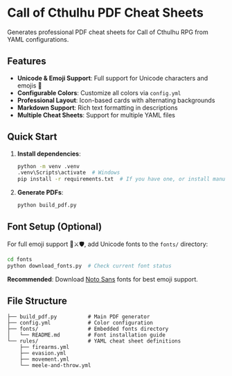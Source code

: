 # Call of Cthulhu PDF Cheat Sheets

Generates professional PDF cheat sheets for Call of Cthulhu RPG from YAML configurations.

## Features

- **Unicode & Emoji Support**: Full support for Unicode characters and emojis 🎲
- **Configurable Colors**: Customize all colors via `config.yml`
- **Professional Layout**: Icon-based cards with alternating backgrounds
- **Markdown Support**: Rich text formatting in descriptions
- **Multiple Cheat Sheets**: Support for multiple YAML files

## Quick Start

1. **Install dependencies**:

   ```bash
   python -m venv .venv
   .venv\Scripts\activate  # Windows
   pip install -r requirements.txt  # If you have one, or install manually
   ```

2. **Generate PDFs**:
   ```bash
   python build_pdf.py
   ```

## Font Setup (Optional)

For full emoji support 🎲⚔️🛡️, add Unicode fonts to the `fonts/` directory:

```bash
cd fonts
python download_fonts.py  # Check current font status
```

**Recommended**: Download [Noto Sans](https://fonts.google.com/noto/specimen/Noto+Sans) fonts for best emoji support.

## File Structure

```
├── build_pdf.py          # Main PDF generator
├── config.yml            # Color configuration
├── fonts/                # Embedded fonts directory
│   └── README.md         # Font installation guide
└── rules/                # YAML cheat sheet definitions
    ├── firearms.yml
    ├── evasion.yml
    ├── movement.yml
    └── meele-and-throw.yml
```
